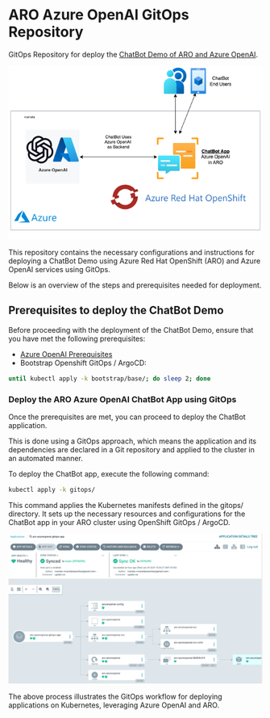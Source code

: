 # ARO Azure OpenAI GitOps Repository

GitOps Repository for deploy the [ChatBot Demo of ARO and Azure OpenAI](https://github.com/rcarrat-AI/aro-azureopenai/tree/main).

![Azure OpenAI App within ARO Cluster - 0](./assets/aro-azureopenai-0.png)

This repository contains the necessary configurations and instructions for deploying a ChatBot Demo using Azure Red Hat OpenShift (ARO) and Azure OpenAI services using GitOps. 

Below is an overview of the steps and prerequisites needed for deployment.

## Prerequisites to deploy the ChatBot Demo

Before proceeding with the deployment of the ChatBot Demo, ensure that you have met the following prerequisites:

* [Azure OpenAI Prerequisites](./assets/azure-openai.md)
* Bootstrap Openshift GitOps / ArgoCD:

```bash
until kubectl apply -k bootstrap/base/; do sleep 2; done
```

### Deploy the ARO Azure OpenAI ChatBot App using GitOps

Once the prerequisites are met, you can proceed to deploy the ChatBot application. 

This is done using a GitOps approach, which means the application and its dependencies are declared in a Git repository and applied to the cluster in an automated manner.

To deploy the ChatBot app, execute the following command:

```bash
kubectl apply -k gitops/
```

This command applies the Kubernetes manifests defined in the gitops/ directory. It sets up the necessary resources and configurations for the ChatBot app in your ARO cluster using OpenShift GitOps / ArgoCD.

![Azure OpenAI App within ARO Cluster - 2](./assets/aro-azureopenai-2.png)

The above process illustrates the GitOps workflow for deploying applications on Kubernetes, leveraging Azure OpenAI and ARO. 
